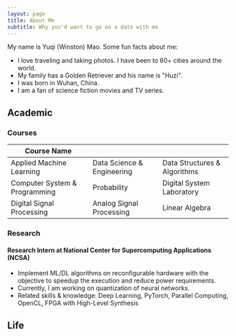 ```yaml
---
layout: page
title: About Me
subtitle: Why you'd want to go on a date with me
---
```


My name is Yuqi (Winston) Mao. Some fun facts about me:
- I love traveling and taking photos. I have been to 60+ cities around the world.
- My family has a Golden Retriever and his name is "Huzi".
- I was born in Wuhan, China.
- I am a fan of science fiction movies and TV series.

## Academic

### Courses

| Course Name   |  |  |
| ---------------------------- | -------------------------- | ---------------------------- | 
|Applied Machine Learning      | Data Science & Engineering | Data Structures & Algorithms |
|Computer System & Programming | Probability                | Digital System Laboratory    |
|Digital Signal Processing     | Analog Signal Processing   | Linear Algebra               |

### Research
#### Research Intern at National Center for Supercomputing Applications (NCSA)
- Implement ML/DL algorithms on reconfigurable hardware with the objective to speedup the execution and reduce power requirements.
- Currently, I am working on quantization of neural networks.
- Related skills & knowledge: Deep Learning, PyTorch, Parallel Computing, OpenCL, FPGA with High-Level Synthesis

## Life
